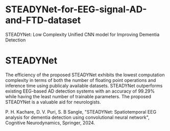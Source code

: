 # STEADYNet-for-EEG-signal-AD-and-FTD-dataset
STEADYNet: Low Complexity Unified CNN model for Improving Dementia Detection
# STEADYNet
The efficiency of the proposed STEADYNet exhibits the lowest computation complexity in terms of both the number of floating point operations and inference time using publicaly available datasets. STEADYNet outperforms existing EEG-based AD detection systems with an accuracy of $99.29\%$ while having the least number of trainable parameters. The proposed STEADYNet is a valuable aid for neurologists.

P. H. Kachare, D. V. Puri, S. B Sangle,  "STEADYNet: Spatiotemporal EEG analysis for dementia detection using
convolutional neural network", Cognitive Neurodynamics, Springer, 2024.
